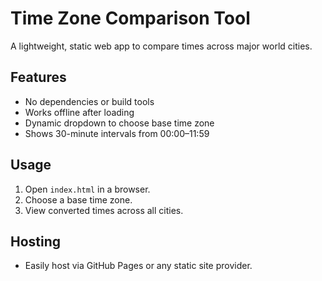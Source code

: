 # Time Zone Comparison Tool

A lightweight, static web app to compare times across major world cities.

## Features
- No dependencies or build tools
- Works offline after loading
- Dynamic dropdown to choose base time zone
- Shows 30-minute intervals from 00:00–11:59

## Usage
1. Open `index.html` in a browser.
2. Choose a base time zone.
3. View converted times across all cities.

## Hosting
- Easily host via GitHub Pages or any static site provider.
